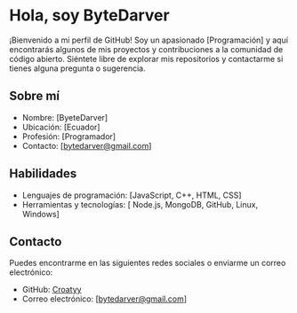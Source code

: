# Hola, soy ByteDarver

¡Bienvenido a mi perfil de GitHub! Soy un apasionado [Programación] y aquí encontrarás algunos de mis proyectos y contribuciones a la comunidad de código abierto. Siéntete libre de explorar mis repositorios y contactarme si tienes alguna pregunta o sugerencia.

## Sobre mí

- Nombre: [ByeteDarver]
- Ubicación: [Ecuador]
- Profesión: [Programador]
- Contacto: [bytedarver@gmail.com]

## Habilidades

- Lenguajes de programación: [JavaScript, C++, HTML, CSS]
- Herramientas y tecnologías: [ Node.js, MongoDB, GitHub, Linux, Windows] 

## Contacto

Puedes encontrarme en las siguientes redes sociales o enviarme un correo electrónico:

- GitHub: [Croatyy](https://github.com/Croatyy)
- Correo electrónico: [bytedarver@gmail.com]

